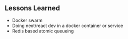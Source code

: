 ## Lessons Learned

* Docker swarm
* Doing next/react dev in a docker container or service
* Redis based atomic queueing